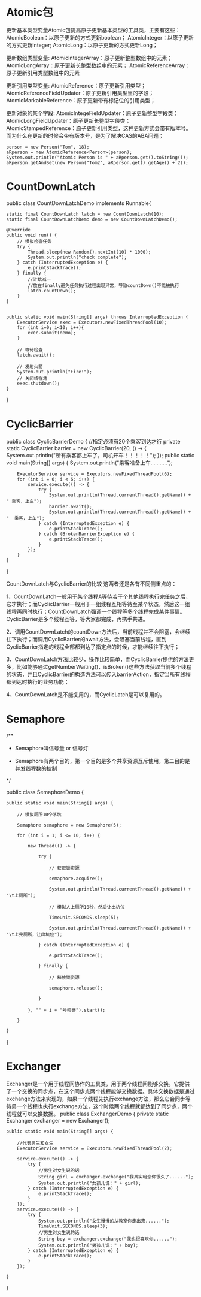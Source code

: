 # Atomic包
更新基本类型变量Atomic包提高原子更新基本类型的工具类，主要有这些：
AtomicBoolean：以原子更新的方式更新boolean；
AtomicInteger：以原子更新的方式更新Integer;
AtomicLong：以原子更新的方式更新Long；

更新数组类型变量:
AtomicIntegerArray：原子更新整型数组中的元素；
AtomicLongArray：原子更新长整型数组中的元素；
AtomicReferenceArray：原子更新引用类型数组中的元素

更新引用类型变量:
AtomicReference：原子更新引用类型；
AtomicReferenceFieldUpdater：原子更新引用类型里的字段；
AtomicMarkableReference：原子更新带有标记位的引用类型；

更新对象的某个字段:
AtomicIntegeFieldUpdater：原子更新整型字段类；
AtomicLongFieldUpdater：原子更新长整型字段类；
AtomicStampedReference：原子更新引用类型，这种更新方式会带有版本号。而为什么在更新的时候会带有版本号，是为了解决CAS的ABA问题；

    person = new Person("Tom", 18);
    aRperson = new AtomicReference<Person>(person);
    System.out.println("Atomic Person is " + aRperson.get().toString());
    aRperson.getAndSet(new Person("Tom2", aRperson.get().getAge() + 2));

# CountDownLatch
public class CountDownLatchDemo implements Runnable{

    static final CountDownLatch latch = new CountDownLatch(10);
    static final CountDownLatchDemo demo = new CountDownLatchDemo();

    @Override
    public void run() {
        // 模拟检查任务
        try {
            Thread.sleep(new Random().nextInt(10) * 1000);
            System.out.println("check complete");
        } catch (InterruptedException e) {
            e.printStackTrace();
        } finally {
            //计数减一
            //放在finally避免任务执行过程出现异常，导致countDown()不能被执行
            latch.countDown();
        }
    }


    public static void main(String[] args) throws InterruptedException {
        ExecutorService exec = Executors.newFixedThreadPool(10);
        for (int i=0; i<10; i++){
            exec.submit(demo);
        }

        // 等待检查
        latch.await();

        // 发射火箭
        System.out.println("Fire!");
        // 关闭线程池
        exec.shutdown();
    }
}
# CyclicBarrier
public class CyclicBarrierDemo {
    //指定必须有20个乘客到达才行
    private static CyclicBarrier barrier = new CyclicBarrier(20, () -> {
        System.out.println("所有乘客都上车了，司机开车！！！！！");
    });
    public static void main(String[] args) {
        System.out.println("乘客准备上车...........");

        ExecutorService service = Executors.newFixedThreadPool(6);
        for (int i = 0; i < 6; i++) {
            service.execute(() -> {
                try {
                    System.out.println(Thread.currentThread().getName() + " 乘客，上车");
                    barrier.await();
                    System.out.println(Thread.currentThread().getName() + "  乘客，上车");
                } catch (InterruptedException e) {
                    e.printStackTrace();
                } catch (BrokenBarrierException e) {
                    e.printStackTrace();
                }
            });
        }
    }

}

CountDownLatch与CyclicBarrier的比较
这两者还是各有不同侧重点的：

1、CountDownLatch一般用于某个线程A等待若干个其他线程执行完任务之后，它才执行；而CyclicBarrier一般用于一组线程互相等待至某个状态，然后这一组线程再同时执行；CountDownLatch强调一个线程等多个线程完成某件事情。CyclicBarrier是多个线程互等，等大家都完成，再携手共进。

2、调用CountDownLatch的countDown方法后，当前线程并不会阻塞，会继续往下执行；而调用CyclicBarrier的await方法，会阻塞当前线程，直到CyclicBarrier指定的线程全部都到达了指定点的时候，才能继续往下执行；

3、CountDownLatch方法比较少，操作比较简单，而CyclicBarrier提供的方法更多，比如能够通过getNumberWaiting()，isBroken()这些方法获取当前多个线程的状态，并且CyclicBarrier的构造方法可以传入barrierAction，指定当所有线程都到达时执行的业务功能；

4、CountDownLatch是不能复用的，而CyclicLatch是可以复用的。


# Semaphore

/**

 * Semaphore叫信号量 or 信号灯

 * Semaphore有两个目的，第一个目的是多个共享资源互斥使用，第二目的是并发线程数的控制

 */

public class SemaphoreDemo {

    public static void main(String[] args) {

        // 模拟厕所10个茅坑

        Semaphore semaphore = new Semaphore(5);

        for (int i = 1; i <= 10; i++) {

            new Thread(() -> {

                try {

                    // 获取锁资源

                    semaphore.acquire();

                    System.out.println(Thread.currentThread().getName() + "\t上厕所");

                    // 模拟人上厕所10秒，然后让出坑位

                    TimeUnit.SECONDS.sleep(5);

                    System.out.println(Thread.currentThread().getName() + "\t上完厕所，让出坑位");

                } catch (InterruptedException e) {

                    e.printStackTrace();

                } finally {

                    // 释放锁资源

                    semaphore.release();

                }

            }, "" + i + "号帅哥").start();

        }

    }
}
# Exchanger
Exchanger是一个用于线程间协作的工具类，用于两个线程间能够交换。它提供了一个交换的同步点，在这个同步点两个线程能够交换数据。具体交换数据是通过exchange方法来实现的，如果一个线程先执行exchange方法，那么它会同步等待另一个线程也执行exchange方法，这个时候两个线程就都达到了同步点，两个线程就可以交换数据。
public class ExchangerDemo {
    private static Exchanger<String> exchanger = new Exchanger();

    public static void main(String[] args) {

        //代表男生和女生
        ExecutorService service = Executors.newFixedThreadPool(2);

        service.execute(() -> {
            try {
                //男生对女生说的话
                String girl = exchanger.exchange("我其实暗恋你很久了......");
                System.out.println("女孩儿说：" + girl);
            } catch (InterruptedException e) {
                e.printStackTrace();
            }
        });
        service.execute(() -> {
            try {
                System.out.println("女生慢慢的从教室你走出来......");
                TimeUnit.SECONDS.sleep(3);
                //男生对女生说的话
                String boy = exchanger.exchange("我也很喜欢你......");
                System.out.println("男孩儿说：" + boy);
            } catch (InterruptedException e) {
                e.printStackTrace();
            }
        });

    }
}



